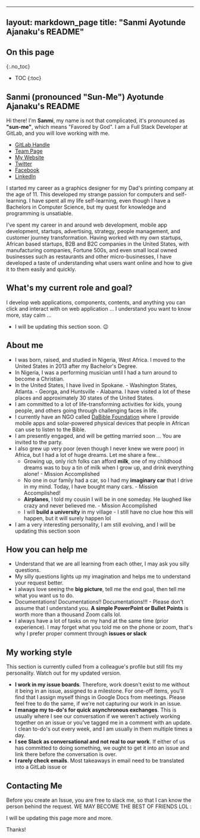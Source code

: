 
---
layout: markdown_page
title: "Sanmi Ayotunde Ajanaku's README"
---
## On this page
{:.no_toc}
- TOC
{:toc}
## Sanmi (pronounced "Sun-Me") Ayotunde Ajanaku's README
Hi there! I'm **Sanmi**, my name is not that complicated, it's pronounced as **"sun-me"**, which means "Favored by God".  I am a Full Stack Developer at GitLab, and you will love working with me.

- [GitLab Handle](https://gitlab.com/sanmiayotunde)
- [Team Page](https://about.gitlab.com/company/team/#sanmiayotunde)
- [My Website](https://www.dabible.com/)
- [Twitter](https://twitter.com/sanmiayotunde)
- [Facebook](https://www.facebook.com/sanmiayotunde)
- [LinkedIn](https://www.linkedin.com/in/sanmiajanaku/)

I started my career as a graphics designer for my Dad's printing company at the age of 11. This developed my strange passion for computers and self-learning. I have spent all my life self-learning, even though I have a Bachelors in Computer Science, but my quest for knowledge and programming is unsatiable.

I've spent my career in and around web development, mobile app development, startups, advertising, strategy, people management, and customer journey transformation.  Having worked with my own startups, African based startups,  B2B and B2C companies in the United States, with manufacturing companies, Fortune 500s, and even small local owned businesses such as restaurants and other micro-businesses, I have developed a taste of understanding what users want online and how to give it to them easily and quickly.


## What's my current role and goal?
I develop web applications, components, contents, and anything you can click and interact with on web application ... I understand you want to know more, stay calm ...
* I will be updating this section soon. 😉
 

## About me
* I was born, raised, and studied in Nigeria, West Africa. I moved to the United States in 2013 after my Bachelor's Degree.
* In Nigeria, I was a performing musician until I had a turn around to become a Christian.
* In the United States, I have lived in Spokane. - Washington States,  Atlanta. - Georga, and Huntsville - Alabama. I have visited a lot of these places and approximately 30 states of the United States.
* I am committed to a lot of life-transforming activities for kids, young people, and others going through challenging faces in life.
* I currently have an NGO called [DaBible Foundation](https://www.dabible.com) where I provide mobile apps and solar-powered physical devices that people in African can use to listen to the Bible.
* I am presently engaged, and will be getting married soon ... You are invited to the party.
* I also grew up very poor (even though I never knew we were poor) in Africa, but I had a lot of huge dreams. Let me share a few...
	* Growing up, only rich folks can afford **milk**, one of my childhood dreams was to buy a tin of milk when I grow up, and drink everything alone! - Mission Accomplished
	* No one in our family had a car, so I had my **imaginary car** that I drive in my mind. Today, I have bought many cars. - Mission Accomplished!
	* **Airplanes**, I told my cousin I will be in one someday. He laughed like crazy and never believed me. - Mission Accomplished
	* I will **build a university** in my village - I still have no clue how this will happen, but it will surely happen lol
* I am a very interesting personality, I am still evolving, and I will be updating this section soon
## How you can help me
* Understand that we are all learning from each other, I may ask you silly questions.
* My silly questions lights up my imagination and helps me to understand your request better.
* I always love seeing the **big picture**, tell me the end goal, then tell me what you want us to do.
* Documentations! Documentations!! Documentations!!! - Please don't assume that I understand you. **A simple PowerPoint or Bullet Points** is worth more than a thousand Zoom calls lol.
* I always have a lot of tasks on my hand at the same time (prior experience). I may forget what you told me on the phone or zoom, that's why I prefer proper comment through **issues or slack** 

## My working style
 This section is currently culled from a colleague's profile but still fits my personality. Watch out for my updated version.
 
 - **I work in my issue boards**. Therefore, work doesn't exist to me without it being in an issue, assigned to a milestone. For one-off items, you'll find that I assign myself things in Google Docs from meetings. Please feel free to do the same, if we're not capturing our work in an issue. 
 - **I manage my to-do's for quick asynchronous exchanges**. This is usually where I see our conversation if we weren't actively working together on an issue or you've tagged me in a comment with an update. I clean to-do's out every week, and I am usually in them multiple times a day. 
 - **I see Slack as conversational and not real to our work**. If either of us has committed to doing something, we ought to get it into an issue and link there before the conversation is over.
 - **I rarely check emails**. Most takeaways in email need to be translated into a GitLab issue or 

## Contacting Me

Before you create an Issue, you are free to slack me, so that I can know the person behind the request. WE MAY BECOME THE BEST OF FRIENDS LOL :


I will be updating this page more and more.

Thanks!

